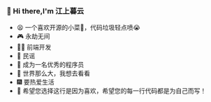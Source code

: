 ### 👋 Hi there,I'm 江上暮云

- 😫 一个喜欢开源的小菜🐔，代码垃圾轻点喷😭
- 🎮 永劫无间
- 👨‍💻 前端开发
- 🎵 民谣
- 💪 成为一名优秀的程序员
- 🚄 世界那么大，我想去看看
- 🎆 要热爱生活
- 🫶 希望您选择这行是因为喜欢，希望您的每一行代码都是为自己而写！
